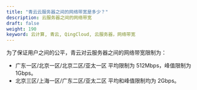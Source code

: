 ```yaml
---
title: "青云云服务器之间的网络带宽是多少？"
description: 云服务器之间的网络带宽
draft: false
weight: 190
keyword: 云计算, 青云, QingCloud, 云服务器，网络带宽
---
```


为了保证用户之间的公平，青云对云服务器之间的网络带宽限制为：

*   广东一区/北京一区/北京二区/亚太一区 平均限制为 512Mbps，峰值限制为 1Gbps。
*   北京三区/上海一区/广东二区/亚太二区 平均和峰值限制均为 2Gbps。
